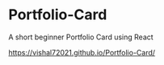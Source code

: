 # Portfolio-Card
A short beginner Portfolio Card using React

https://vishal72021.github.io/Portfolio-Card/
